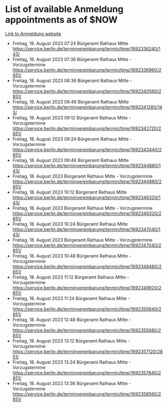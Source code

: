 # List of available Anmeldung appointments as of $NOW
[Link to Anmeldung website](https://service.berlin.de/terminvereinbarung/termin/tag.php?termin=1&anliegen[]=120686&dienstleisterlist=122210,122217,327316,122219,327312,122227,327314,122231,327346,122243,327348,122254,122252,329742,122260,329745,122262,329748,122271,327278,122273,327274,122277,327276,330436,122280,327294,122282,327290,122284,327292,122291,327270,122285,327266,122286,327264,122296,327268,150230,329760,122297,327286,122294,327284,122312,329763,122314,329775,122304,327330,122311,327334,122309,327332,317869,122281,327352,122279,329772,122283,122276,327324,122274,327326,122267,329766,122246,327318,122251,327320,122257,327322,122208,327298,122226,327300&herkunft=http%3A%2F%2Fservice.berlin.de%2Fdienstleistung%2F120686%2F)
- Freitag, 18. August 2023 07:24 Bürgeramt Rathaus Mitte https://service.berlin.de/terminvereinbarung/termin/time/1692336240/143/
- Freitag, 18. August 2023 07:36 Bürgeramt Rathaus Mitte - Vorzugstermine https://service.berlin.de/terminvereinbarung/termin/time/1692336960/2851/
- Freitag, 18. August 2023 08:36 Bürgeramt Rathaus Mitte - Vorzugstermine https://service.berlin.de/terminvereinbarung/termin/time/1692340560/2851/
- Freitag, 18. August 2023 08:48 Bürgeramt Rathaus Mitte https://service.berlin.de/terminvereinbarung/termin/time/1692341280/143/
- Freitag, 18. August 2023 09:12 Bürgeramt Rathaus Mitte - Vorzugstermine https://service.berlin.de/terminvereinbarung/termin/time/1692342720/2851/
- Freitag, 18. August 2023 09:24 Bürgeramt Rathaus Mitte - Vorzugstermine https://service.berlin.de/terminvereinbarung/termin/time/1692343440/2851/
- Freitag, 18. August 2023 09:48 Bürgeramt Rathaus Mitte https://service.berlin.de/terminvereinbarung/termin/time/1692344880/143/
- Freitag, 18. August 2023  Bürgeramt Rathaus Mitte - Vorzugstermine https://service.berlin.de/terminvereinbarung/termin/time/1692344880/2851/
- Freitag, 18. August 2023 10:12 Bürgeramt Rathaus Mitte https://service.berlin.de/terminvereinbarung/termin/time/1692346320/143/
- Freitag, 18. August 2023  Bürgeramt Rathaus Mitte - Vorzugstermine https://service.berlin.de/terminvereinbarung/termin/time/1692346320/2851/
- Freitag, 18. August 2023 10:24 Bürgeramt Rathaus Mitte https://service.berlin.de/terminvereinbarung/termin/time/1692347040/143/
- Freitag, 18. August 2023  Bürgeramt Rathaus Mitte - Vorzugstermine https://service.berlin.de/terminvereinbarung/termin/time/1692347040/2851/
- Freitag, 18. August 2023 10:48 Bürgeramt Rathaus Mitte - Vorzugstermine https://service.berlin.de/terminvereinbarung/termin/time/1692348480/2851/
- Freitag, 18. August 2023 11:12 Bürgeramt Rathaus Mitte - Vorzugstermine https://service.berlin.de/terminvereinbarung/termin/time/1692349920/2851/
- Freitag, 18. August 2023 11:24 Bürgeramt Rathaus Mitte - Vorzugstermine https://service.berlin.de/terminvereinbarung/termin/time/1692350640/2851/
- Freitag, 18. August 2023 12:48 Bürgeramt Rathaus Mitte - Vorzugstermine https://service.berlin.de/terminvereinbarung/termin/time/1692355680/2851/
- Freitag, 18. August 2023 13:12 Bürgeramt Rathaus Mitte - Vorzugstermine https://service.berlin.de/terminvereinbarung/termin/time/1692357120/2851/
- Freitag, 18. August 2023 13:24 Bürgeramt Rathaus Mitte - Vorzugstermine https://service.berlin.de/terminvereinbarung/termin/time/1692357840/2851/
- Freitag, 18. August 2023 13:36 Bürgeramt Rathaus Mitte - Vorzugstermine https://service.berlin.de/terminvereinbarung/termin/time/1692358560/2851/
